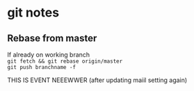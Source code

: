# git notes

## Rebase from master

If already on working branch  
`git fetch && git rebase origin/master`  
`git push branchname -f`

THIS IS EVENT NEEEWWER (after updating maiil setting again)
